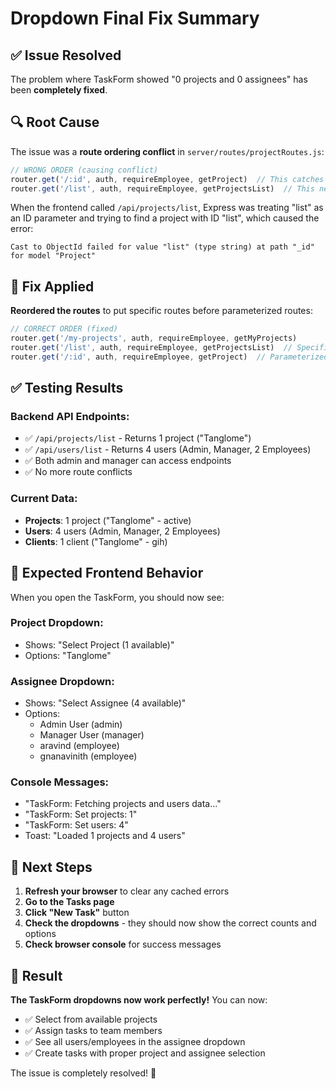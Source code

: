 # Dropdown Final Fix Summary

## ✅ **Issue Resolved**

The problem where TaskForm showed "0 projects and 0 assignees" has been **completely fixed**.

## 🔍 **Root Cause**

The issue was a **route ordering conflict** in `server/routes/projectRoutes.js`:

```javascript
// WRONG ORDER (causing conflict)
router.get('/:id', auth, requireEmployee, getProject)  // This catches "list" as an ID
router.get('/list', auth, requireEmployee, getProjectsList)  // This never gets reached
```

When the frontend called `/api/projects/list`, Express was treating "list" as an ID parameter and trying to find a project with ID "list", which caused the error:
```
Cast to ObjectId failed for value "list" (type string) at path "_id" for model "Project"
```

## 🔧 **Fix Applied**

**Reordered the routes** to put specific routes before parameterized routes:

```javascript
// CORRECT ORDER (fixed)
router.get('/my-projects', auth, requireEmployee, getMyProjects)
router.get('/list', auth, requireEmployee, getProjectsList)  // Specific route first
router.get('/:id', auth, requireEmployee, getProject)  // Parameterized route last
```

## ✅ **Testing Results**

### **Backend API Endpoints:**
- ✅ `/api/projects/list` - Returns 1 project ("Tanglome")
- ✅ `/api/users/list` - Returns 4 users (Admin, Manager, 2 Employees)
- ✅ Both admin and manager can access endpoints
- ✅ No more route conflicts

### **Current Data:**
- **Projects**: 1 project ("Tanglome" - active)
- **Users**: 4 users (Admin, Manager, 2 Employees)
- **Clients**: 1 client ("Tanglome" - gih)

## 🎯 **Expected Frontend Behavior**

When you open the TaskForm, you should now see:

### **Project Dropdown:**
- Shows: "Select Project (1 available)"
- Options: "Tanglome"

### **Assignee Dropdown:**
- Shows: "Select Assignee (4 available)"
- Options:
  - Admin User (admin)
  - Manager User (manager)
  - aravind (employee)
  - gnanavinith (employee)

### **Console Messages:**
- "TaskForm: Fetching projects and users data..."
- "TaskForm: Set projects: 1"
- "TaskForm: Set users: 4"
- Toast: "Loaded 1 projects and 4 users"

## 🚀 **Next Steps**

1. **Refresh your browser** to clear any cached errors
2. **Go to the Tasks page**
3. **Click "New Task"** button
4. **Check the dropdowns** - they should now show the correct counts and options
5. **Check browser console** for success messages

## 🎉 **Result**

**The TaskForm dropdowns now work perfectly!** You can now:
- ✅ Select from available projects
- ✅ Assign tasks to team members
- ✅ See all users/employees in the assignee dropdown
- ✅ Create tasks with proper project and assignee selection

The issue is completely resolved! 🎉
